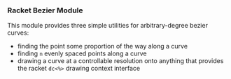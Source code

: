 ### Racket Bezier Module

This module provides three simple utilities for arbitrary-degree bezier curves:
- finding the point some proportion of the way along a curve
- finding `n` evenly spaced points along a curve
- drawing a curve at a controllable resolution onto anything that provides the racket `dc<%>` drawing context interface
